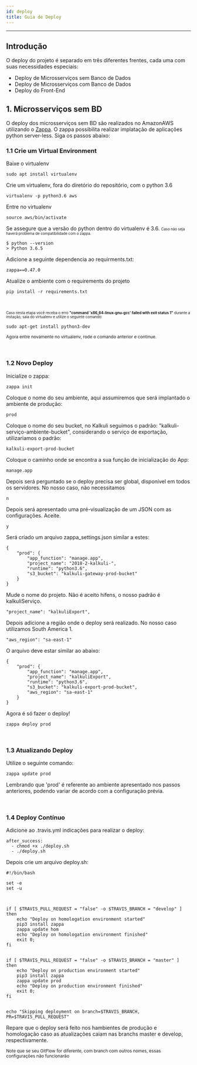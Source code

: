 ```yaml
---
id: deploy    
title: Guia de Deploy
---
```


***   

## Introdução

O deploy do projeto é separado em três diferentes frentes, cada uma com suas necessidades especiais:

* Deploy de Microsserviços sem Banco de Dados
* Deploy de Microsserviços com Banco de Dados
* Deploy do Front-End


## 1. Microsserviços sem BD

O deploy dos microsserviços sem BD são realizados no AmazonAWS utilizando o [Zappa](https://github.com/Miserlou/Zappa). O zappa possibilita realizar implatação de aplicações python server-less. Siga os passos abaixo:

### 1.1 Crie um Virtual Environment

Baixe o virtualenv
```
sudo apt install virtualenv
```

Crie um virtualenv, fora do diretório do repositório, com o python 3.6
```
virtualenv -p python3.6 aws
```

Entre no virtualenv
```
source aws/bin/activate
```

Se assegure que a versão do python dentro do virtualenv é 3.6. <small><small> Caso não seja haverá problema de compatibilidade com o zappa. </small></small>
```
$ python --version
> Python 3.6.5
```

Adicione a seguinte dependencia ao requirments.txt:
```
zappa==0.47.0
```

Atualize o ambiente com o requirements do projeto
```
pip install -r requirements.txt
```
<br>

<small><small> Caso nesta etapa você receba o erro **"command 'x86_64-linux-gnu-gcc' failed with exit status 1"** durante a instação, saia do virtualenv e utilize o seguinte comando:  </small></small>

```
sudo apt-get install python3-dev
```
<small> Agora entre novamente no virtualenv, rode o comando anterior e continue.  </small>

<br>

### 1.2 Novo Deploy

Inicialize o zappa:
```
zappa init
```

Coloque o nome do seu ambiente, aqui assumiremos que será implantado o ambiente de produção:
```
prod
```

Coloque o nome do seu bucket, no Kalkuli seguimos o padrão: "kalkuli-serviço-ambiente-bucket", considerando o serviço de exportação, utilizariamos o padrão:
```
kalkuli-export-prod-bucket
```

Coloque o caminho onde se encontra a sua função de inicialização do App:
```
manage.app
```

Depois será perguntado se o deploy precisa ser global, disponível em todos os servidores. No nosso caso, não necessitamos
```
n
```

Depois será apresentado uma pré-visualização de um JSON com as configurações. Aceite.
```
y
```

Será criado um arquivo zappa_settings.json similar a estes:
```
{
    "prod": {
        "app_function": "manage.app",
        "project_name": "2018-2-kalkuli-",
        "runtime": "python3.6",
        "s3_bucket": "kalkuli-gateway-prod-bucket"
    }
}
```

Mude o nome do projeto. Não é aceito hifens, o nosso padrão é kalkuliServiço.
```
"project_name": "kalkuliExport",
```

Depois adicione a região onde o deploy será realizado. No nosso caso utilizamos South America 1.

```
"aws_region": "sa-east-1"
```

O arquivo deve estar similar ao abaixo:
```
{
    "prod": {
        "app_function": "manage.app",
        "project_name": "kalkuliExport",
        "runtime": "python3.6",
        "s3_bucket": "kalkuli-export-prod-bucket",
        "aws_region": "sa-east-1"
    }
}
```

Agora é só fazer o deploy!
```
zappa deploy prod
```

<br>

### 1.3 Atualizando Deploy

Utilize o seguinte comando:
```
zappa update prod
```

Lembrando que 'prod' é referente ao ambiente apresentado nos passos anteriores, podendo variar de acordo com a configuração prévia.

<br>


### 1.4 Deploy Contínuo

Adicione ao .travis.yml indicações para realizar o deploy:
```
after_success:
  - chmod +x ./deploy.sh
  - ./deploy.sh
``` 

Depois crie um arquivo deploy.sh:
```
#!/bin/bash

set -e
set -u



if [ $TRAVIS_PULL_REQUEST = "false" -o $TRAVIS_BRANCH = "develop" ]
then
    echo "Deploy on homologation environment started"
    pip3 install zappa
    zappa update hom
    echo "Deploy on homologation environment finished"
    exit 0;
fi


if [ $TRAVIS_PULL_REQUEST = "false" -o $TRAVIS_BRANCH = "master" ]
then
    echo "Deploy on production environment started"
    pip3 install zappa
    zappa update prod
    echo "Deploy on production environment finished"
    exit 0;
fi


echo "Skipping deployment on branch=$TRAVIS_BRANCH, PR=$TRAVIS_PULL_REQUEST"
```

Repare que o deploy será feito nos hambientes de produção e homologação caso as atualizações caiam nas branchs master e develop, respectivamente.

<small> Note que se seu GitFlow for diferente, com branch com outros nomes, essas configurações não funcionarão </small>

<!-- ## Deploy - Serviços (Local)

* Fazer uma Dockerfile de Produção, trocando o comando de execução para

        CMD	gunicorn -b 0.0.0.0:$PORT manage:app

* Fazer login no Heroku pelo terminal

        heroku login

* Fazer login no Heroku Container Registry 

        heroku container:login

* Buildar o container a partir da imagem de produção

        docker build -t <kalkuli-nome-do-serviço> -f Dockerfile.prod .

* Adicionar uma tag para o container em preparação para o Heroku e enviá-lo para o Registry

        docker tag <kalkuli-nome-do-serviço> registry.heroku.com/<nome-do-app-no-heroku>/web

        docker push registry.heroku.com/<nome-do-app-no-heroku>/web

* Usar o container enviado para o deploy do app no heroku

        heroku container:release web

</br>
## Deploy Contínuo (Travis)

* Fazer uma Dockerfile de Produção, trocando o comando de execução para

        CMD	gunicorn -b 0.0.0.0:$PORT manage:app

* Fazer login no Heroku pelo terminal e obter o token de acesso

        heroku login
        heroku auth:token

* No site do Heroku, ir para as configurações da conta e pegar a API Key.

* No site do Travis, ir para o repositório desejado e acessar suas configurações. Adicionar nas variáveis de ambiente:

        HEROKU_API_KEY - A API Key retirada nas configurações do heroku.

        HEROKU_TOKEN - O token obtido a partir do terminal.

* Criar um shell script com as configurações de Deploy. De forma geral:

        ```
        #!/bin/bash

        set -e
        set -u

        if [ $TRAVIS_PULL_REQUEST != "false" -o $TRAVIS_BRANCH != "master" ]
        then
            echo "Skipping deployment on branch=$TRAVIS_BRANCH, PR=$TRAVIS_PULL_REQUEST"
            exit 0;
        fi

        docker login -u _ -p "$HEROKU_TOKEN" registry.heroku.com

        docker build -t registry.heroku.com/<nome-do-app-no-heroku>/web -f Dockerfile.prod .

        docker push registry.heroku.com/<nome-do-app-no-heroku>/web

        heroku container:release web -a <nome-do-app-no-heroku>
        ```

* No .travis.yml, adicionar o script no passo ``` after_success ```:

        after_success:
            chmod +x ./<nome-do-script>.sh
            ./<nome-do-script>.sh -->